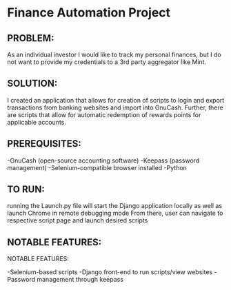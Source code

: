 # Finance Automation Project

## PROBLEM:

As an individual investor I would like to track my personal finances, but I do not want to provide my credentials to a 3rd party aggregator like Mint.

## SOLUTION:

I created an application that allows for creation of scripts to login and export transactions from banking websites and import into GnuCash. Further, there are scripts that allow for automatic redemption of rewards points for applicable accounts.

## PREREQUISITES:

-GnuCash (open-source accounting software)
-Keepass (password management)
-Selenium-compatible browser installed
-Python

## TO RUN:

running the Launch.py file will start the Django application locally as well as launch Chrome in remote debugging mode
From there, user can navigate to respective script page and launch desired scripts

## NOTABLE FEATURES:

NOTABLE FEATURES:

-Selenium-based scripts
-Django front-end to run scripts/view websites
-Password management through keepass